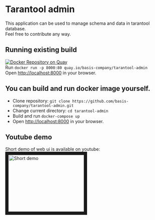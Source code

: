 # Tarantool admin
This application can be used to manage schema and data in tarantool database.  
Feel free to contribute any way.

## Running existing build
[![Docker Repository on Quay](https://quay.io/repository/basis-company/tarantool-admin/status "Docker Repository on Quay")](https://quay.io/repository/basis-company/tarantool-admin)  
Run `docker run -p 8000:80 quay.io/basis-company/tarantool-admin`  
Open [http://localhost:8000](http://localhost:8000) in your browser.

## You can build and run docker image yourself.
* Clone repository: `git clone https://github.com/basis-company/tarantool-admin.git`
* Change current directory: `cd tarantool-admin`
* Build and run `docker-compose up`
* Open [http://localhost:8000](http://localhost:8000) in your browser.

## Youtube demo
Short demo of web ui is available on youtube:  
<a href="http://www.youtube.com/watch?feature=player_embedded&v=zBpS3Tb8Wr8" target="_blank"><img src="http://img.youtube.com/vi/zBpS3Tb8Wr8/0.jpg" alt="Short demo" width="240" height="180" border="10" /></a>
